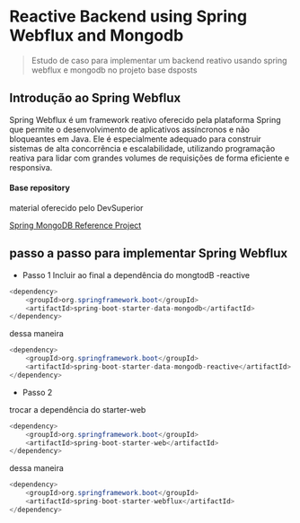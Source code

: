 # Reactive Backend using Spring Webflux and Mongodb
>  Estudo de caso para implementar um backend reativo usando spring webflux e mongodb no projeto base dsposts

##  Introdução ao Spring Webflux

Spring Webflux é um framework reativo oferecido pela plataforma Spring que permite o desenvolvimento de aplicativos assíncronos e não bloqueantes em Java. Ele é especialmente adequado para construir sistemas de alta concorrência e escalabilidade, utilizando programação reativa para lidar com grandes volumes de requisições de forma eficiente e responsiva.



#### Base repository

material oferecido pelo DevSuperior

[Spring MongoDB Reference Project](https://github.com/devsuperior/spring-mongodb-ref)

## passo a passo para implementar Spring Webflux

- Passo 1
Incluir ao final a dependência do  mongtodB -reactive 

```java
<dependency>
	<groupId>org.springframework.boot</groupId>
	<artifactId>spring-boot-starter-data-mongodb</artifactId>
</dependency>
```

dessa maneira 

```java
<dependency>
	<groupId>org.springframework.boot</groupId>
	<artifactId>spring-boot-starter-data-mongodb-reactive</artifactId>
</dependency>
```

- Passo 2

trocar a dependência do starter-web

```java
<dependency>
	<groupId>org.springframework.boot</groupId>
	<artifactId>spring-boot-starter-web</artifactId>
</dependency>
```

dessa maneira

```java
<dependency>
	<groupId>org.springframework.boot</groupId>
	<artifactId>spring-boot-starter-webflux</artifactId>
</dependency>
```

